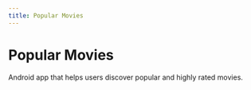 ```yaml
---
title: Popular Movies
---
```


# Popular Movies

Android app that helps users discover popular and highly rated movies.
